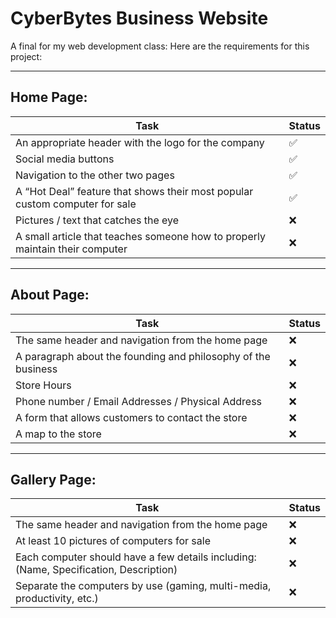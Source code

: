 # CyberBytes Business Website
A final for my web development class:
Here are the requirements for this project:

---
Home Page:
---
Task  | Status
------------- | -------------
An appropriate header with the logo for the company  | ✅
Social media buttons  | ✅
Navigation to the other two pages | ✅
A “Hot Deal” feature that shows their most popular custom computer for sale | ✅
Pictures / text that catches the eye | ❌
A small article that teaches someone how to properly maintain their computer | ❌

---
About Page:
---
Task  | Status
------------- | -------------
The same header and navigation from the home page  | ❌
A paragraph about the founding and philosophy of the business  | ❌
Store Hours | ❌
Phone number / Email Addresses / Physical Address | ❌
A form that allows customers to contact the store | ❌
A map to the store | ❌

---
Gallery Page:
---
Task  | Status
------------- | -------------
The same header and navigation from the home page  | ❌
At least 10 pictures of computers for sale  | ❌
Each computer should have a few details including: (Name, Specification, Description) | ❌
Separate the computers by use (gaming, multi-media, productivity, etc.) | ❌

